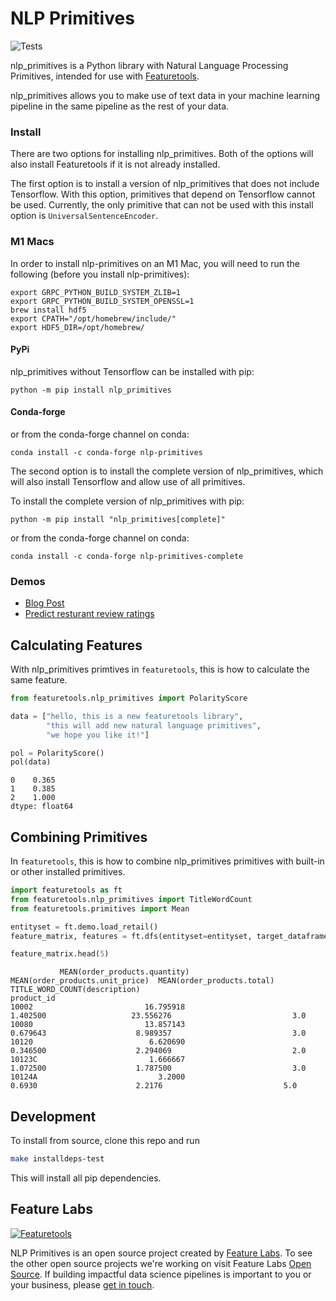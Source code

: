# NLP Primitives

![Tests](https://github.com/alteryx/nlp_primitives/workflows/Tests/badge.svg)

nlp_primitives is a Python library with Natural Language Processing Primitives, intended for use with [Featuretools](https://github.com/Featuretools/featuretools).

nlp_primitives allows you to make use of text data in your machine learning pipeline in the same pipeline as the rest of your data.

### Install
There are two options for installing nlp_primitives. Both of the options will also install Featuretools if it is not already installed.

The first option is to install a version of nlp_primitives that does not include Tensorflow. With this option, primitives that depend on Tensorflow cannot be used. Currently, the only primitive that can not be used with this install option is ``UniversalSentenceEncoder``.

### M1 Macs
In order to install nlp-primitives on an M1 Mac, you will need to run the following (before you install nlp-primitives):
```shell
export GRPC_PYTHON_BUILD_SYSTEM_ZLIB=1
export GRPC_PYTHON_BUILD_SYSTEM_OPENSSL=1
brew install hdf5
export CPATH="/opt/homebrew/include/"
export HDF5_DIR=/opt/homebrew/
```

#### PyPi
nlp_primitives without Tensorflow can be installed with pip:
```shell
python -m pip install nlp_primitives
```

#### Conda-forge
or from the conda-forge channel on conda:
```shell
conda install -c conda-forge nlp-primitives
```

The second option is to install the complete version of nlp_primitives, which will also install Tensorflow and allow use of all primitives. 

To install the complete version of nlp_primitives with pip:
```shell
python -m pip install "nlp_primitives[complete]"
```
or from the conda-forge channel on conda:
```shell
conda install -c conda-forge nlp-primitives-complete
```

### Demos


* [Blog Post](https://blog.featurelabs.com/natural-language-processing-featuretools/)
* [Predict resturant review ratings](https://github.com/FeatureLabs/predict-restaurant-rating)

## Calculating Features
With nlp_primitives primtives in `featuretools`, this is how to calculate the same feature.
```python
from featuretools.nlp_primitives import PolarityScore

data = ["hello, this is a new featuretools library",
        "this will add new natural language primitives",
        "we hope you like it!"]

pol = PolarityScore()
pol(data)
```
```
0    0.365
1    0.385
2    1.000
dtype: float64
```
## Combining Primitives
In `featuretools`, this is how to combine nlp_primitives primitives with built-in or other installed primitives.
```python
import featuretools as ft
from featuretools.nlp_primitives import TitleWordCount
from featuretools.primitives import Mean

entityset = ft.demo.load_retail()
feature_matrix, features = ft.dfs(entityset=entityset, target_dataframe_name='products', agg_primitives=[Mean], trans_primitives=[TitleWordCount])

feature_matrix.head(5)
```
```
           MEAN(order_products.quantity)  MEAN(order_products.unit_price)  MEAN(order_products.total)  TITLE_WORD_COUNT(description)
product_id
10002                         16.795918                          1.402500                   23.556276                           3.0
10080                         13.857143                          0.679643                    8.989357                           3.0
10120                          6.620690                          0.346500                    2.294069                           2.0
10123C                         1.666667                          1.072500                    1.787500                           3.0
10124A                           3.2000                            0.6930                      2.2176                           5.0
```

## Development
To install from source, clone this repo and run
```bash
make installdeps-test
```

This will install all pip dependencies.

## Feature Labs
<a href="https://www.featurelabs.com/">
    <img src="http://www.featurelabs.com/wp-content/uploads/2017/12/logo.png" alt="Featuretools" />
</a>

NLP Primitives is an open source project created by [Feature Labs](https://www.featurelabs.com/). To see the other open source projects we're working on visit Feature Labs [Open Source](https://www.featurelabs.com/open). If building impactful data science pipelines is important to you or your business, please [get in touch](https://www.featurelabs.com/contact/).

